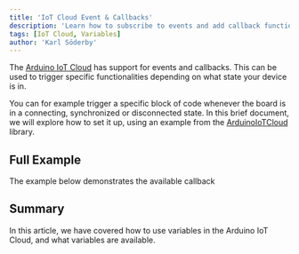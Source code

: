 ```yaml
---
title: 'IoT Cloud Event & Callbacks'
description: 'Learn how to subscribe to events and add callback functions.'
tags: [IoT Cloud, Variables]
author: 'Karl Söderby'
---
```


The [Arduino IoT Cloud](https://create.arduino.cc/iot/) has support for events and callbacks. This can be used to trigger specific functionalities depending on what state your device is in. 

You can for example trigger a specific block of code whenever the board is in a connecting, synchronized or disconnected state. In this brief document, we will explore how to set it up, using an example from the [ArduinoIoTCloud](https://github.com/arduino-libraries/ArduinoIoTCloud/blob/master/examples/ArduinoIoTCloud-Callbacks/ArduinoIoTCloud-Callbacks.ino) library.   

## Full Example

The example below demonstrates the available callback 

## Summary

In this article, we have covered how to use variables in the Arduino IoT Cloud, and what variables are available.

